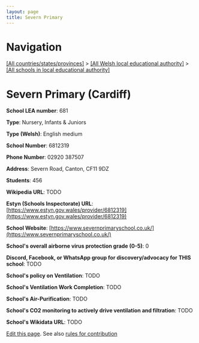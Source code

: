 ```yaml
---
layout: page
title: Severn Primary
---
```

# Navigation

[[All countries/states/provinces]](../../..) > [[All Welsh local educational authority]](../..) > [[All schools in local educational authority]](..)

# Severn Primary (Cardiff)

**School LEA number**: 681

**Type**: Nursery, Infants & Juniors

**Type (Welsh)**: English medium

**School Number**: 6812319

**Phone Number**: 02920 387507

**Address**: Severn Road, Canton, CF11 9DZ

**Students**: 456

**Wikipedia URL**: TODO

**Estyn (Schools Inspectorate) URL**: [https://www.estyn.gov.wales/provider/6812319](https://www.estyn.gov.wales/provider/6812319)

**School Website**: [https://www.severnprimaryschool.co.uk/](https://www.severnprimaryschool.co.uk/)

**School's overall airborne virus protection grade (0-5)**: 0

**Discord, Facebook, or WhatsApp group for discovery/advocacy for THIS school**: TODO

**School's policy on Ventilation**: TODO

**School's Ventilation Work Completion**: TODO

**School's Air-Purification**: TODO

**School's CO2 monitoring to actively drive ventilation and filtration**: TODO

**School's Wikidata URL**: TODO




[Edit this page](https://github.com/VentilationProject/Wales/edit/prif/./Cardiff/Severn_Primary.md). See also [rules for contribution](../../../contribution-rules/)